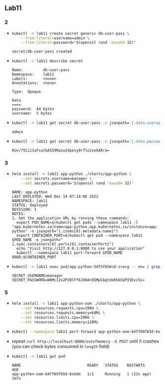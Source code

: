 ## Lab11

### 2

-
    ```bash
    kubectl -n lab11 create secret generic db-user-pass \
        --from-literal=username=admin \
        --from-literal=password="$(openssl rand -base64 32)"
    ```
    ```
    secret/db-user-pass created
    ```
-
    ```bash
    kubectl -n lab11 describe secret
    ```
    ```
    Name:         db-user-pass
    Namespace:    lab11
    Labels:       <none>
    Annotations:  <none>

    Type:  Opaque

    Data
    ====
    password:  44 bytes
    username:  5 bytes
    ```
-
    ```bash
    kubectl -n lab11 get secret db-user-pass -o jsonpath='{.data.username}' | base64 --decode
    ```
    ```
    admin
    ```
-
    ```bash
    kubectl -n lab11 get secret db-user-pass -o jsonpath='{.data.password}' | base64 --decode
    ```
    ```
    KUv/7SCi11uFsutbA5I9Rwiw2dpesy9r7loJzeXARro=
    ```

### 3

-
    ```bash
    helm install -n lab11 app-python ./charts/app-python \
        --set secrets.username=manager \
        --set secrets.password="$(openssl rand -base64 32)"
    ```
    ```
    NAME: app-python
    LAST DEPLOYED: Wed Dec 14 07:14:06 2022
    NAMESPACE: lab11
    STATUS: deployed
    REVISION: 1
    NOTES:
    1. Get the application URL by running these commands:
      export POD_NAME=$(kubectl get pods --namespace lab11 -l "app.kubernetes.io/name=app-python,app.kubernetes.io/instance=app-python" -o jsonpath="{.items[0].metadata.name}")
      export CONTAINER_PORT=$(kubectl get pod --namespace lab11 $POD_NAME -o jsonpath="{.spec.containers[0].ports[0].containerPort}")
      echo "Visit http://127.0.0.1:8080 to use your application"
      kubectl --namespace lab11 port-forward $POD_NAME 8080:$CONTAINER_PORT
    ```
-
    ```bash
    kubectl -n lab11 exec pod/app-python-5df5f656c8-zrwcg -- env | grep SECRET_
    ```
    ```
    SECRET_USERNAME=manager
    SECRET_PASSWORD=W0Mc12x2PZ0lFf6JXHA+QSMpCAgtdeKbkSUPI5EvcSs=
    ```

### 5

-
    ```bash
    helm install -n lab11 app-python-oom ./charts/app-python \
        --set resources.requests.cpu=100m \
        --set resources.requests.memory=64Mi \
        --set resources.limits.cpu=200m \
        --set resources.limits.memory=128Mi
    ```
-
    ```bash
    kubectl --namespace lab11 port-forward app-python-oom-64ff697b5d-bx6dm 8080:8080
    ```
- repeat `curl http://localhost:8080/outofmemory -X POST` until it crashes (you can check bytes consumed in `length` field)
-
    ```bash
    kubectl -n lab11 get pod
    ```
    ```
    NAME                              READY   STATUS    RESTARTS        AGE
    app-python-oom-64ff697b5d-bx6dm   1/1     Running   1 (22s ago)     1m7s
    ```